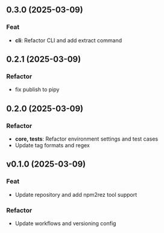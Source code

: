 ## 0.3.0 (2025-03-09)

### Feat

- **cli**: Refactor CLI and add extract command

## 0.2.1 (2025-03-09)

### Refactor

- fix publish to pipy

## 0.2.0 (2025-03-09)

### Refactor

- **core, tests**: Refactor environment settings and test cases
- Update tag formats and regex

## v0.1.0 (2025-03-09)

### Feat

- Update repository and add npm2rez tool support

### Refactor

- Update workflows and versioning config
